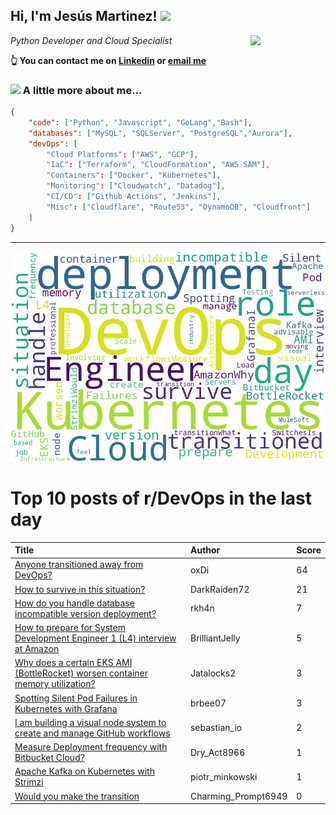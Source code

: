 <!--
**jmartinezl/jmartinezl** is a ✨ _special_ ✨ repository because its `README.md` (this file) appears on your GitHub profile.

Here are some ideas to get you started:

- 🔭 I’m currently working on ...
- 🌱 I’m currently learning ...
- 👯 I’m looking to collaborate on ...
- 🤔 I’m looking for help with ...
- 💬 Ask me about ...
- 📫 How to reach me: ...
- 😄 Pronouns: ...
- ⚡ Fun fact: ...
-->

<h2>Hi, I'm Jesús Martinez! <img src="https://media.giphy.com/media/WUlplcMpOCEmTGBtBW/giphy.gif" width="30"> </h2>
<img align='right' src="https://media.giphy.com/media/NytMLKyiaIh6VH9SPm/giphy.gif" width="120">
<p><em>Python Developer and Cloud Specialist
</em></p>

**👆 You can contact me on [Linkedin](https://www.linkedin.com/in/jes%C3%BAs-martinez-2b7b10104/) or [email me](mailto:jesus.mtz.lorenzo@gmail.com)**

### <img src="https://media.giphy.com/media/VgCDAzcKvsR6OM0uWg/giphy.gif" width="50"> A little more about me...  

```json
{
    "code": ["Python", "Javascript", "GoLang","Bash"],
    "databases": ["MySQL", "SQLServer", "PostgreSQL","Aurora"],
    "devOps": [
        "Cloud Platforms": ["AWS", "GCP"],
        "IaC": ["Terraform", "CloudFormation", "AWS SAM"],
        "Containers": ["Docker", "Kubernetes"],
        "Monitoring": ["Cloudwatch", "Datadog"],
        "CI/CD": ["Github Actions", "Jenkins"],
        "Misc": ["Cloudflare", "Route53", "DynamoDB", "Cloudfront"]
    ]
}
```
---

![Wordcloud](./cloud.png)

# Top 10 posts of r/DevOps in the last day

| Title | Author | Score |
|:---|:---|:---|
| [Anyone transitioned away from DevOps?](https://www.reddit.com/r/devops/comments/17omuy1/anyone_transitioned_away_from_devops/) | oxDi | 64 |
| [How to survive in this situation?](https://www.reddit.com/r/devops/comments/17ofq0h/how_to_survive_in_this_situation/) | DarkRaiden72 | 21 |
| [How do you handle database incompatible version deployment?](https://www.reddit.com/r/devops/comments/17ogfsi/how_do_you_handle_database_incompatible_version/) | rkh4n | 7 |
| [How to prepare for System Development Engineer 1 (L4) interview at Amazon](https://www.reddit.com/r/devops/comments/17oom1d/how_to_prepare_for_system_development_engineer_1/) | BrilliantJelly | 5 |
| [Why does a certain EKS AMI (BottleRocket) worsen container memory utilization?](https://www.reddit.com/r/devops/comments/17ochn8/why_does_a_certain_eks_ami_bottlerocket_worsen/) | Jatalocks2 | 3 |
| [Spotting Silent Pod Failures in Kubernetes with Grafana](https://www.reddit.com/r/devops/comments/17odvys/spotting_silent_pod_failures_in_kubernetes_with/) | brbee07 | 3 |
| [I am building a visual node system to create and manage GitHub workflows](https://www.reddit.com/r/devops/comments/17ogakj/i_am_building_a_visual_node_system_to_create_and/) | sebastian_io | 2 |
| [Measure Deployment frequency with Bitbucket Cloud?](https://www.reddit.com/r/devops/comments/17oicbo/measure_deployment_frequency_with_bitbucket_cloud/) | Dry_Act8966 | 1 |
| [Apache Kafka on Kubernetes with Strimzi](https://www.reddit.com/r/devops/comments/17oyldr/apache_kafka_on_kubernetes_with_strimzi/) | piotr_minkowski | 1 |
| [Would you make the transition](https://www.reddit.com/r/devops/comments/17owgp4/would_you_make_the_transition/) | Charming_Prompt6949 | 0 |
